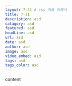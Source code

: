 ```yaml
---
layout: 7-31 # css 적용 위해서
title: 7-31
description: asd
catagory: asd
featured: asd
headLine: asd
url: asd
date: asd
author: asd
image: asd
video_embed: asd
tags: asd
tags_color: asd
---
```

content
